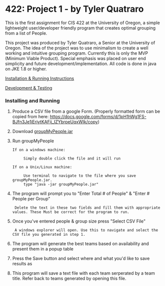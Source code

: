 # 422: Project 1 - by Tyler Quatraro
This is the first assignment for CIS 422 at the University of Oregon, a simple lightweight user/developer friendly program that creates optimal grouping from a list of People. 

This project was produced by Tyler Quatraro, a Senior at the University of Oregon.  The idea of the project was to use minimalism
to create a well working and intuitive grouping program. Currently this is only the MVP (Minimum Viable Product). Special emphasis was placed
on user end simplicity and future development/implementation. All code is done in java on JKE 1.8 or higher.

[Installation & Running Instructions](#installing-and-running)

[Development & Testing](https://github.com/quatrarot/422-Project-1/blob/master/Development%20%26%20Testing.md)



### Installing and Running ###

1) Produce a CSV file from a google Form. (Properly formatted form can be copied from here: https://docs.google.com/forms/d/1pH1hWg1FS-BJfn3Je1iEriytKAFij_IZYbrpeUqxWIk/copy)
    
2) Download [groupMyPeople.jar](https://github.com/quatrarot/422-Project-1/blob/master/Executable%20Jar/groupMyPeople.jar)

3) Run groupMyPeople

       If on a windows machine: 
      
            Simply double click the file and it will run
            
       If on a Unix/Linux machine:
       
            Use terminal to navigate to the file where you save groupMyPeople.jar. 
            type "java -jar groupMyPeople.jar"
            
4) The program will prompt you to "Enter Total # of People" & "Enter # People per Group"

        Delete the text in these two fields and fill them with appropriate values. These Must be correct for the program to run.

5) Once you've entered people & group size press "Select CSV File"

        A windows explorer will open. Use this to navigate and select the CSV file you generated in step 1.
        
6) The program will generate the best teams based on availability and present them in a popup table

7) Press the Save button and select where and what you'd like to save results as

8) This program will save a text file with each team serperated by a team title. Refer back to teams generated by opening this file.

